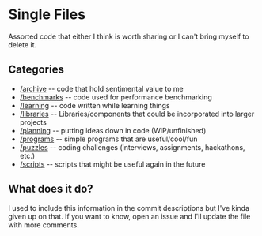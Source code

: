 # Single Files
Assorted code that either I think is worth sharing or I can't bring myself to delete it.

## Categories
- [/archive](archive/) -- code that hold sentimental value to me
- [/benchmarks](benchmarks/) -- code used for performance benchmarking
- [/learning](learning/) -- code written while learning things
- [/libraries](libraries/) -- Libraries/components that could be incorporated into larger projects
- [/planning](planning/) -- putting ideas down in code (WiP/unfinished)
- [/programs](programs/) -- simple programs that are useful/cool/fun
- [/puzzles](puzzles/) -- coding challenges (interviews, assignments, hackathons, etc.)
- [/scripts](scripts/) -- scripts that might be useful again in the future

## What does it do?
I used to include this information in the commit descriptions but I've kinda given up on that.
If you want to know, open an issue and I'll update the file with more comments.

